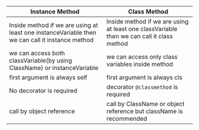 | Instance Method      | Class Method |
| ----------- | ----------- |
| Inside method if we are using at least one instanceVariable then we can call it instance method     | Inside method if we are using at least one classVariable then we can call it class method       |
| we can access both classVariable(by using ClassName) or instanceVariable   | we can access only class variables inside method       |
| first argument is always self   | first argument is always cls       |
| No decorator is required   | decorator `@classmethod` is required        |
| call by object reference   | call by ClassName or object reference but className is recommended        |